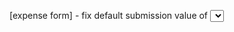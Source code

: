 [expense form] - fix default submission value of <Select> elements, as it is currently an empty string
